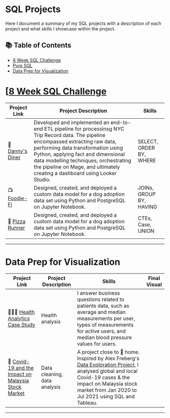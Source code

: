 # SQL Projects
Here I document a summary of my SQL projects with a description of each project and what skills I showcase within the project.

## 📚 Table of Contents
- [8 Week SQL Challenge](#8weeksqlchallenge)
- [Pure SQL](#pure-sql)
- [Data Prep for Visualization](#data-prep-for-visualization)

# [[8 Week SQL Challenge](https://8weeksqlchallenge.com)

| Project Link | Project Description | Skills | 
|---|---|---|
| 🥧 [Danny's Diner](https://github.com/bdavidson16/SQL/blob/main/Danny's%20Diner%20(4).ipynb) | Developed and implemented an end-to-end ETL pipeline for processinsg NYC Trip Record data. The pipeline encompassed extracting raw data, performing data transformation using Python, applying fact and dimensional data modelling techniques, orchestrating the pipeline on Mage, and ultimately creating a dashboard using Looker Studio. | SELECT, ORDER BY, WHERE |
| 📺 [Foodie-Fi](https://github.com/bdavidson16/SQL/blob/main/Food-Fi.ipynb) | Designed, created, and deployed a custom data model for a dog adoption data set using Python and PostgreSQL on Jupyter Notebook. | JOINs, GROUP BY, HAVING |
| 🍕 [Pizza Runner](https://github.com/bdavidson16/SQL/blob/main/Pizza%20Runner%20JN%20(4).ipynb) | Designed, created, and deployed a custom data model for a dog adoption data set using Python and PostgreSQL on Jupyter Notebook. | CTEs, Case, UNION |

***

# Data Prep for Visualization

| Project Link | Project Description | Skills | Final Visual |
|---|---|---|---|
| 👩🏻‍⚕️ [Health Analytics Case Study]() | Health analysis | I answer business questions related to patients data, such as average and median measurements per user, types of measurements for active users, and median blood pressure values for users. |  
| 🦠 [Covid-19 and the Impact on Malaysia Stock Market]() | Data cleaning, data analysis | A project close to 🏡 home. Inspired by Alex Freberg's [Data Exploration Project](), I analysed global and local Covid-19 cases & the impact on Malaysia stock market from Jan 2020 to Jul 2021 using SQL and Tableau. |

***
